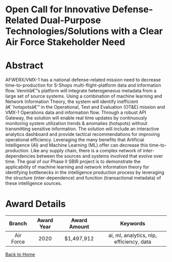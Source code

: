 
Open Call for Innovative Defense-Related Dual-Purpose Technologies/Solutions with a Clear Air Force Stakeholder Need
====================================================================================================================

# Abstract


AFWERX/VMX-1 has a national defense-related mission need to decrease time-to-production for S-Shops multi-flight-platform data and information flow. Vennliâ€™s platform will integrate heterogeneous metadata from a large set of source systems. Using a combination of machine learning and Network Information Theory, the system will identify inefficient â€˜hotspotsâ€™ in the Operational, Test and Evaluation (OT&E) mission and VMX-1 Operations data and information flow. Through a robust API Gateway, the solution will enable real time updates by continuously monitoring system utilization trends & anomalies (hotspots) without transmitting sensitive information. The solution will include an interactive analytics dashboard and provide tactical recommendations for improving operational efficiency. Leveraging the many benefits that Artificial Intelligence (AI) and Machine Learning (ML) offer can decrease this time-to-production. Like any supply chain, there is a complex network of inter-dependencies between the sources and systems involved that evolve over time. The goal of our Phase II SBIR project is to demonstrate the applicability of machine learning and network information theory for identifying bottlenecks in the intelligence production process by leveraging the structure (inter-dependence) and function (transactional metadata) of these intelligence sources.  

# Award Details

|Branch|Award Year|Award Amount|Keywords|
| :---: | :---: | :---: | :---: |
|Air Force|2020|$1,497,912|ai, ml, analytics, nlp, efficiency, data|
  
  


[Back to Home](https://github.com/chrischow/dod_sbir_awards/DJ/#1555)